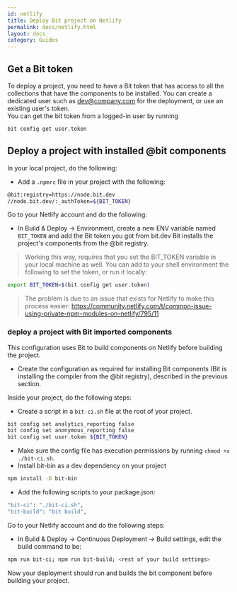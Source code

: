 ```yaml
---
id: netlify
title: Deploy Bit project on Netlify
permalink: docs/netlify.html
layout: docs
category: Guides
---
```


## Get a Bit token

To deploy a project, you need to have a Bit token that has access to all the collections that have the components to be installed. 
You can create a dedicated user such as dev@company.com for the deployment, or use an existing user's token.  
You can get the bit token from a logged-in user by running 

```bash
bit config get user.token
```

## Deploy a project with installed @bit components

In your local project, do  the following:  

- Add a `.npmrc` file in your project with the following:

```bash
@bit:registry=https://node.bit.dev
//node.bit.dev/:_authToken=${BIT_TOKEN}
```

Go to your Netlify account and do the following: 

- In Build & Deploy -> Environment, create a new ENV variable named `BIT_TOKEN` and add the Bit token you got from bit.dev
Bit installs the project's components from the @bit registry. 

> Working this way,  requires that you set the BIT_TOKEN variable in your local machine as well. You can add to your shell environment the following to set the token, or run it locally: 

```bash
export BIT_TOKEN=$(bit config get user.token)
```

> The problem is due to an issue that exists for Netlify to make this process easier: https://community.netlify.com/t/common-issue-using-private-npm-modules-on-netlify/795/11

### deploy a project with Bit imported components

This configuration uses Bit to build components on Netlify before building the project.  

- Create the configuration as required for installing Bit components (Bit is installing the compiler from the @bit registry), described in the previous section.  

Inside your project, do the following steps: 

- Create a script in a `bit-ci.sh` file at the root of your project. 

```bash
bit config set analytics_reporting false
bit config set anonymous_reporting false
bit config set user.token ${BIT_TOKEN}
```

- Make sure the config file has execution permissions by running `chmod +x ./bit-ci.sh`.
- Install bit-bin as a dev dependency on your project
  
```bash
npm install -D bit-bin
```

- Add the following scripts to your package.json:

```bash
"bit-ci": "./bit-ci.sh",
"bit-build": "bit build",
```

Go to your Netlify account and do the following steps: 

- In Build & Deploy -> Continuous Deployment -> Build settings, edit the build command to be: 

```bash
npm run bit-ci; npm run bit-build; <rest of your build settings>
```

Now your deployment should run and builds the bit component before building your project.
